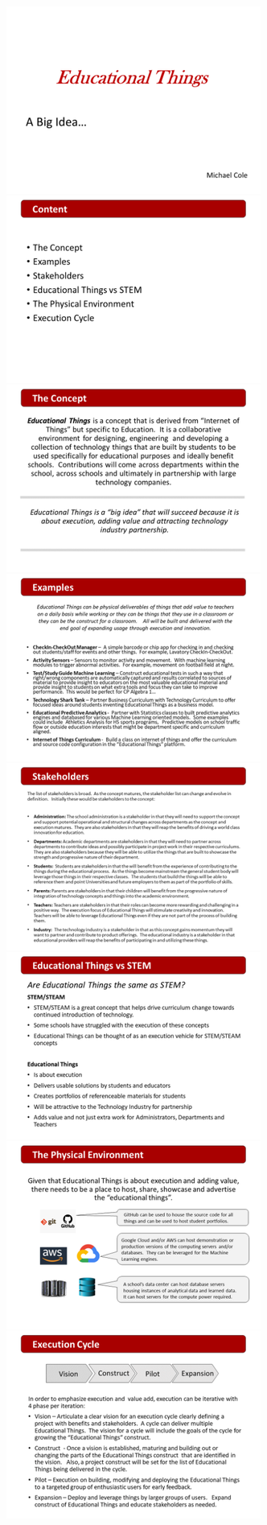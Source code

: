 ![](images/Slide1.png)
![](images/Slide2.png)
![](images/Slide3.png)
![](images/Slide4.png)
![](images/Slide5.png)
![](images/Slide6.png)
![](images/Slide7.png)
![](images/Slide8.png)